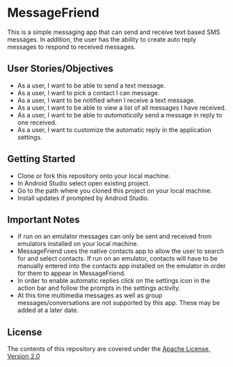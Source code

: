 # MessageFriend

This is a simple messaging app that can send and receive text based SMS messages. In addition, the user has the ability to create auto reply messages to respond to received messages. 

## User Stories/Objectives

- As a user, I want to be able to send a text message.
- As a user, I want to pick a contact I can message.
- As a user, I want to be notified when I receive a text message.
- As a user, I want to be able to view a list of all messages I have received.
- As a user, I want to be able to *automatically* send a message in reply to one received.
- As a user, I want to customize the automatic reply in the application settings.

## Getting Started

- Clone or fork this repository onto your local machine.
- In Android Studio select open existing project.
- Go to the path where you cloned this project on your local machine.
- Install updates if prompted by Android Studio.

## Important Notes

- If run on an emulator messages can only be sent and received from emulators installed on your local machine. 
- MessageFriend uses the native contacts app to allow the user to search for and select contacts. If run on an emulator, contacts will have to be manually entered into the contacts app installed on the emulator in order for them to appear in MessageFriend.
- In order to enable automatic replies click on the settings icon in the action bar and follow the prompts in the settings activity.
- At this time multimedia messages as well as group messages/conversations are not supported by this app. These may be added at a later date.

## License

The contents of this repository are covered under the [Apache License, Version 2.0](LICENSE)
